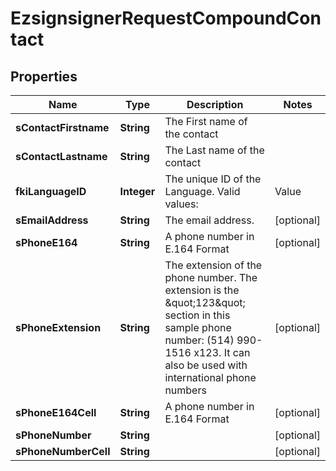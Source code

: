 

# EzsignsignerRequestCompoundContact

## Properties

Name | Type | Description | Notes
------------ | ------------- | ------------- | -------------
**sContactFirstname** | **String** | The First name of the contact | 
**sContactLastname** | **String** | The Last name of the contact | 
**fkiLanguageID** | **Integer** | The unique ID of the Language.  Valid values:  |Value|Description| |-|-| |1|French| |2|English| | 
**sEmailAddress** | **String** | The email address. |  [optional]
**sPhoneE164** | **String** | A phone number in E.164 Format |  [optional]
**sPhoneExtension** | **String** | The extension of the phone number.  The extension is the \&quot;123\&quot; section in this sample phone number: (514) 990-1516 x123.  It can also be used with international phone numbers |  [optional]
**sPhoneE164Cell** | **String** | A phone number in E.164 Format |  [optional]
**sPhoneNumber** | **String** |  |  [optional]
**sPhoneNumberCell** | **String** |  |  [optional]




